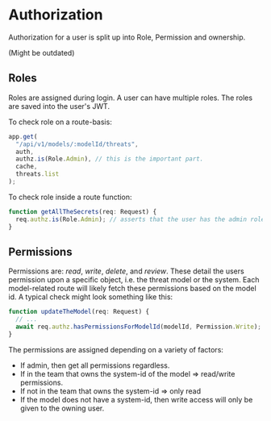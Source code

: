 # Authorization

Authorization for a user is split up into Role, Permission and ownership.

(Might be outdated)

## Roles

Roles are assigned during login. A user can have multiple roles. The roles are saved into the user's JWT.

To check role on a route-basis:

```ts
app.get(
  "/api/v1/models/:modelId/threats",
  auth,
  authz.is(Role.Admin), // this is the important part.
  cache,
  threats.list
);
```

To check role inside a route function:

```ts
function getAllTheSecrets(req: Request) {
  req.authz.is(Role.Admin); // asserts that the user has the admin role.
}
```

## Permissions

Permissions are: _read_, _write_, _delete_, and _review_. These detail the users permission upon a specific object, i.e. the threat model or the system.
Each model-related route will likely fetch these permissions based on the model id.
A typical check might look something like this:

```ts
function updateTheModel(req: Request) {
  // ...
  await req.authz.hasPermissionsForModelId(modelId, Permission.Write);
}
```

The permissions are assigned depending on a variety of factors:

- If admin, then get all permissions regardless.
- If in the team that owns the system-id of the model => read/write permissions.
- If not in the team that owns the system-id => only read
- If the model does not have a system-id, then write access will only be given to the owning user.
